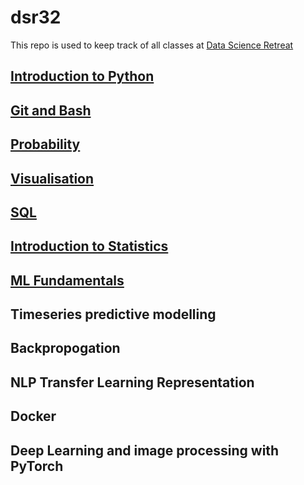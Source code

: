 # dsr32
This repo is used to keep track of all classes at [Data Science Retreat](https://datascienceretreat.com/)


## [Introduction to Python](https://github.com/dnanad/dsr32/tree/main/1Intro_to_python)

## [Git and Bash](https://github.com/dnanad/dsr32/tree/main/2git_bash)

## [Probability](https://github.com/dnanad/dsr32/tree/main/4probability)

## [Visualisation](https://github.com/dnanad/dsr32/tree/main/5Viz)

## [SQL](https://github.com/dnanad/dsr32/tree/main/6SQL)

## [Introduction to Statistics](https://github.com/dnanad/dsr32/tree/main/7Intro%20to%20statistics)

## [ML Fundamentals](https://github.com/dnanad/dsr32/tree/main/8ML_fundamentals)

## Timeseries predictive modelling

## Backpropogation

## NLP Transfer Learning Representation

## Docker

## Deep Learning and image processing with PyTorch
